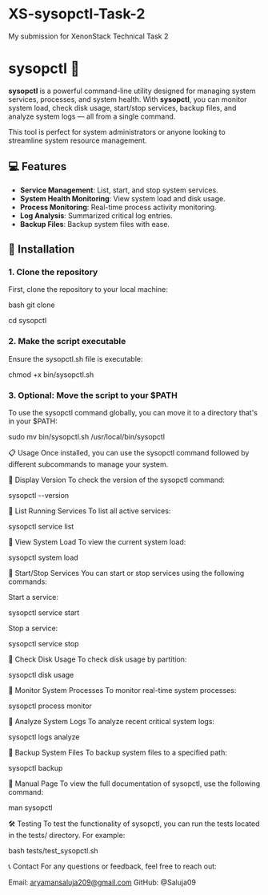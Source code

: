 # XS-sysopctl-Task-2
My submission for XenonStack Technical Task 2

# sysopctl 🚀

**sysopctl** is a powerful command-line utility designed for managing system services, processes, and system health. With **sysopctl**, you can monitor system load, check disk usage, start/stop services, backup files, and analyze system logs — all from a single command. 

This tool is perfect for system administrators or anyone looking to streamline system resource management.

## 💻 Features

- **Service Management**: List, start, and stop system services.
- **System Health Monitoring**: View system load and disk usage.
- **Process Monitoring**: Real-time process activity monitoring.
- **Log Analysis**: Summarized critical log entries.
- **Backup Files**: Backup system files with ease.

## 🔧 Installation

### 1. Clone the repository
First, clone the repository to your local machine:

bash
git clone <repository-url>

cd sysopctl

### 2. Make the script executable
Ensure the sysopctl.sh file is executable:

chmod +x bin/sysopctl.sh

### 3. Optional: Move the script to your $PATH
To use the sysopctl command globally, you can move it to a directory that's in your $PATH:


sudo mv bin/sysopctl.sh /usr/local/bin/sysopctl


📋 Usage
Once installed, you can use the sysopctl command followed by different subcommands to manage your system.

🔹 Display Version
To check the version of the sysopctl command:

sysopctl --version

🔹 List Running Services
To list all active services:

sysopctl service list

🔹 View System Load
To view the current system load:

sysopctl system load

🔹 Start/Stop Services
You can start or stop services using the following commands:

Start a service:

sysopctl service start <service-name>

Stop a service:

sysopctl service stop <service-name>

🔹 Check Disk Usage
To check disk usage by partition:

sysopctl disk usage

🔹 Monitor System Processes
To monitor real-time system processes:

sysopctl process monitor

🔹 Analyze System Logs
To analyze recent critical system logs:

sysopctl logs analyze

🔹 Backup System Files
To backup system files to a specified path:

sysopctl backup <path>

📝 Manual Page
To view the full documentation of sysopctl, use the following command:

man sysopctl

🛠️ Testing
To test the functionality of sysopctl, you can run the tests located in the tests/ directory. For example:


bash tests/test_sysopctl.sh


📞 Contact
For any questions or feedback, feel free to reach out:

Email: aryamansaluja209@gmail.com
GitHub: @Saluja09
